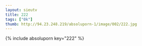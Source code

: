 ```yaml
--- 
layout: sieutv
title: 222
tags: ["0k"]
thumb: http://94.23.248.219/absoluporn-1/image/002/222.jpg
---
```

{% include absoluporn key="222" %} 
